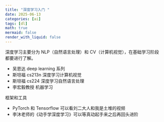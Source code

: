 ```yaml
---
title: "深度学习入门 "
date: 2025-06-13
categories: [ai]
tags: [dl]
math: true
mermaid: false
render_with_liquid: false
---
```


深度学习主要分为 NLP（自然语言处理）和 CV（计算机视觉），在基础学习阶段都要进行了解。

- 吴恩达 deep learning 系列
- 斯坦福 cs213n 深度学习计算机视觉
- 斯坦福 cs224 深度学习自然语言处理
- 李宏毅教授 机器学习

框架和工具

- PyTorch 和 Tensorflow 可以看刘二大人和我是土堆的视频
- 李沐老师的《动手学深度学习》可以等真动起手来之后再回头进阶
















